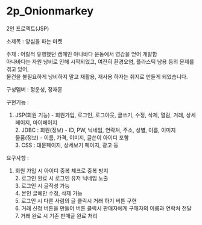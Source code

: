 # 2p_Onionmarkey
2인 프로젝트(JSP)

소제목 : 양심을 파는 마켓

주제 : 어릴적 유행했던 캠페인 아나바다 운동에서 영감을 얻어 개발함<br>
      아나바다는 자원 낭비로 인해 시작되었고, 여전히 환경오염, 플라스틱 남용 등의 문제를 겪고 있어,<br>
      물건을 불필요하게 낭비하지 말고 재활용, 재사용 하자는 취지로 만들게 되었습니다.<br>

구성멤버 : 정운성, 정재훈

구현기능 : 
1. JSP(회원 기능) - 회원가입, 로그인, 로그아웃, 글쓰기, 수정, 삭제, 열람, 거래, 상세페이지, 마이페이지<br>
          2. JDBC : 회원(정보) - ID, PW, 닉네임, 연락처, 주소, 성별, 이름, 이미지<br>
                    물품(정보) - 이름, 가격, 이미지, 글쓴이 아이디 포함<br>
          3. CSS : 대문페이지, 상세보기 페이지, 광고 등<br>
          
요구사항 : 
1. 회원 가입 시 아이디 중복 체크로 중복 방지<br>
          2. 로그인 완료 시 로그인 유저 닉네임 노출<br>
          3. 로그인 시 글작성 가능<br>
          4. 본인 글에만 수정, 삭제 가능<br>
          5. 로그인 시 다른 사람의 글 클릭시 거래 하기 버튼 구현<br>
          6. 거래 신청 버튼을 만들어 버튼 클릭시 판매자에게 구매자의 이름과 연락처 전달<br>
          7. 거래 완료 시 기존 판매글 완료 처리<br>
